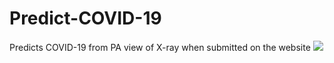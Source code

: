# Predict-COVID-19
Predicts COVID-19 from PA view of X-ray when submitted on the website
![](https://github.com/Aman9026/Predict-COVID-19/blob/master/Data/DEMO/Prediction.gif)
